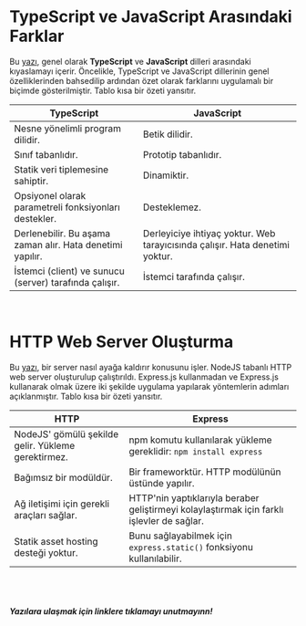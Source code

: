 # TypeScript ve JavaScript Arasındaki Farklar
Bu [yazı](https://github.com/berceou/FirstWeekAssignments/blob/main/Differences-between-TS-and-JS/Differences-between-TS-and-JS.md), genel olarak **TypeScript** ve **JavaScript** dilleri arasındaki kıyaslamayı içerir. Öncelikle, TypeScript ve JavaScript dillerinin genel özelliklerinden bahsedilip ardından özet olarak farklarını uygulamalı bir biçimde gösterilmiştir. Tablo kısa bir özeti yansıtır.   

| **TypeScript** | **JavaScript** |  
| ----------- | ------------- |  
| Nesne yönelimli program dilidir. | Betik dilidir. |  
| Sınıf tabanlıdır. | Prototip tabanlıdır. |  
| Statik veri tiplemesine sahiptir. | Dinamiktir. |  
| Opsiyonel olarak parametreli fonksiyonları destekler.  | Desteklemez. |  
| Derlenebilir. Bu aşama zaman alır. Hata denetimi yapılır. | Derleyiciye ihtiyaç yoktur. Web tarayıcısında çalışır. Hata denetimi yoktur. |  
| İstemci (client) ve sunucu (server) tarafında çalışır. | İstemci tarafında çalışır. |  

  </br>  


# HTTP Web Server Oluşturma
Bu [yazı](https://github.com/berceou/FirstWeekAssignment/tree/main/serveup-nodejs), bir server nasıl ayağa kaldırır konusunu işler. NodeJS tabanlı HTTP web server oluşturulup çalıştırıldı. Express.js kullanmadan ve Express.js kullanarak olmak üzere iki şekilde uygulama yapılarak yöntemlerin adımları açıklanmıştır. Tablo kısa bir özeti yansıtır.  

| **HTTP** | **Express** |  
| --------- | ----------- |  
| NodeJS' gömülü şekilde gelir. Yükleme gerektirmez. | npm komutu kullanılarak yükleme gereklidir: ```npm install express ``` |  
| Bağımsız bir modüldür. | Bir frameworktür. HTTP modülünün üstünde yapılır. |  
| Ağ iletişimi için gerekli araçları sağlar. | HTTP'nin yaptıklarıyla beraber geliştirmeyi kolaylaştırmak için farklı işlevler de sağlar. |  
| Statik asset hosting desteği yoktur. | Bunu sağlayabilmek için ```express.static()``` fonksiyonu kullanılabilir. |  


  </br>  


  </br>  

##### Yazılara ulaşmak için linklere tıklamayı unutmayınn! 
